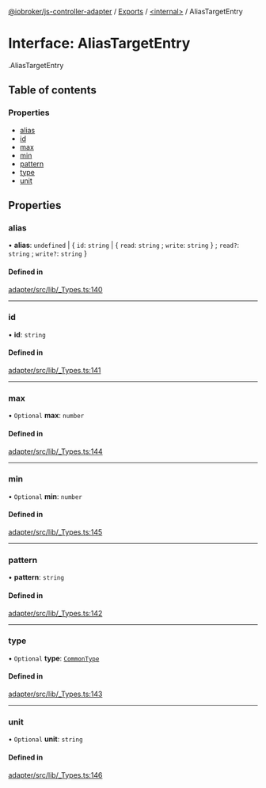 [@iobroker/js-controller-adapter](../README.md) / [Exports](../modules.md) / [<internal\>](../modules/internal_.md) / AliasTargetEntry

# Interface: AliasTargetEntry

[<internal>](../modules/internal_.md).AliasTargetEntry

## Table of contents

### Properties

- [alias](internal_.AliasTargetEntry.md#alias)
- [id](internal_.AliasTargetEntry.md#id)
- [max](internal_.AliasTargetEntry.md#max)
- [min](internal_.AliasTargetEntry.md#min)
- [pattern](internal_.AliasTargetEntry.md#pattern)
- [type](internal_.AliasTargetEntry.md#type)
- [unit](internal_.AliasTargetEntry.md#unit)

## Properties

### alias

• **alias**: `undefined` \| { `id`: `string` \| { `read`: `string` ; `write`: `string`  } ; `read?`: `string` ; `write?`: `string`  }

#### Defined in

[adapter/src/lib/_Types.ts:140](https://github.com/ioBroker/ioBroker.js-controller/blob/edb14082/packages/adapter/src/lib/_Types.ts#L140)

___

### id

• **id**: `string`

#### Defined in

[adapter/src/lib/_Types.ts:141](https://github.com/ioBroker/ioBroker.js-controller/blob/edb14082/packages/adapter/src/lib/_Types.ts#L141)

___

### max

• `Optional` **max**: `number`

#### Defined in

[adapter/src/lib/_Types.ts:144](https://github.com/ioBroker/ioBroker.js-controller/blob/edb14082/packages/adapter/src/lib/_Types.ts#L144)

___

### min

• `Optional` **min**: `number`

#### Defined in

[adapter/src/lib/_Types.ts:145](https://github.com/ioBroker/ioBroker.js-controller/blob/edb14082/packages/adapter/src/lib/_Types.ts#L145)

___

### pattern

• **pattern**: `string`

#### Defined in

[adapter/src/lib/_Types.ts:142](https://github.com/ioBroker/ioBroker.js-controller/blob/edb14082/packages/adapter/src/lib/_Types.ts#L142)

___

### type

• `Optional` **type**: [`CommonType`](../modules/internal_.md#commontype)

#### Defined in

[adapter/src/lib/_Types.ts:143](https://github.com/ioBroker/ioBroker.js-controller/blob/edb14082/packages/adapter/src/lib/_Types.ts#L143)

___

### unit

• `Optional` **unit**: `string`

#### Defined in

[adapter/src/lib/_Types.ts:146](https://github.com/ioBroker/ioBroker.js-controller/blob/edb14082/packages/adapter/src/lib/_Types.ts#L146)
